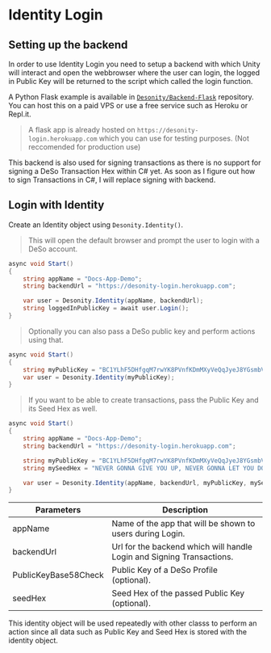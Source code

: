 # Identity Login

## Setting up the backend

In order to use Identity Login you need to setup a backend with which Unity will interact and open the webbrowser where the user can login, the logged in Public Key will be returned to the script which called the login function.

A Python Flask example is available in [`Desonity/Backend-Flask`](https://github.com/Desonity/Backend-Flask) repository. You can host this on a paid VPS or use a free service such as Heroku or Repl.it.

> A flask app is already hosted on `https://desonity-login.herokuapp.com` which you can use for testing purposes. (Not reccomended for production use)

<aside class="notice">
This backend is also used for signing transactions as there is no support for signing a DeSo Transaction Hex within C# yet.
As soon as I figure out how to sign Transactions in C#, I will replace signing with backend.
</aside>

## Login with Identity

Create an Identity object using `Desonity.Identity()`.

> This will open the default browser and prompt the user to login with a DeSo account.

```cs
async void Start()
{
    string appName = "Docs-App-Demo";
    string backendUrl = "https://desonity-login.herokuapp.com";

    var user = Desonity.Identity(appName, backendUrl);
    string loggedInPublicKey = await user.Login();
}
```

> Optionally you can also pass a DeSo public key and perform actions using that.

```cs
async void Start()
{
    string myPublicKey = "BC1YLhF5DHfgqM7rwYK8PVnfKDmMXyVeQqJyeJ8YGsmbVb14qTm123G";
    var user = Desonity.Identity(myPublicKey);
}
```

> If you want to be able to create transactions, pass the Public Key and its Seed Hex as well.

```cs
async void Start()
{
    string appName = "Docs-App-Demo";
    string backendUrl = "https://desonity-login.herokuapp.com";

    string myPublicKey = "BC1YLhF5DHfgqM7rwYK8PVnfKDmMXyVeQqJyeJ8YGsmbVb14qTm123G";
    string mySeedHex = "NEVER GONNA GIVE YOU UP, NEVER GONNA LET YOU DOWN"; // Fake SeedHex

    var user = Desonity.Identity(appName, backendUrl, myPublicKey, mySeedHex);
}
```

Parameters           | Description
----------           | -----------
appName              | Name of the app that will be shown to users during Login.
backendUrl           | Url for the backend which will handle Login and Signing Transactions.
PublicKeyBase58Check | Public Key of a DeSo Profile (optional).
seedHex              | Seed Hex of the passed Public Key (optional).

<aside class="notice">
This identity object will be used repeatedly with other classs to perform an action since all data such as Public Key and Seed Hex is stored with the identity object.
</aside>
